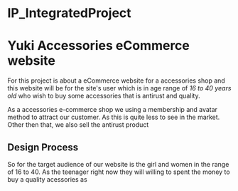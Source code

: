 # IP_IntegratedProject

# **Yuki Accessories eCommerce website**
For this project is about a eCommerce website for a accessories shop and this website will be for the site's user which is in age range of *16 to 40 years old* who wish to buy some accessories that is antirust and quality.

As a accessories e-commerce shop we using a membership and avatar method to  attract our customer. As this is quite less to see in the market. Other then that, we also sell the antirust product

## Design Process
So for the target audience of our website is the girl and women in the range of 16 to 40. As the teenager right now they will willing to spent the money to buy a quality acessories as 